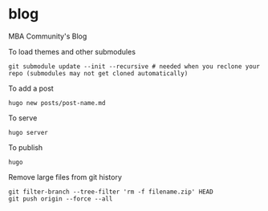 # blog
MBA Community's Blog


To load themes and other submodules

```
git submodule update --init --recursive # needed when you reclone your repo (submodules may not get cloned automatically)
```


To add a post
```
hugo new posts/post-name.md
```

To serve

```
hugo server
```

To publish
```
hugo
```

Remove large files from git history
```
git filter-branch --tree-filter 'rm -f filename.zip' HEAD
git push origin --force --all
```
